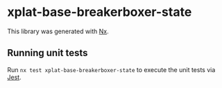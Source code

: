 # xplat-base-breakerboxer-state

This library was generated with [Nx](https://nx.dev).

## Running unit tests

Run `nx test xplat-base-breakerboxer-state` to execute the unit tests via [Jest](https://jestjs.io).
